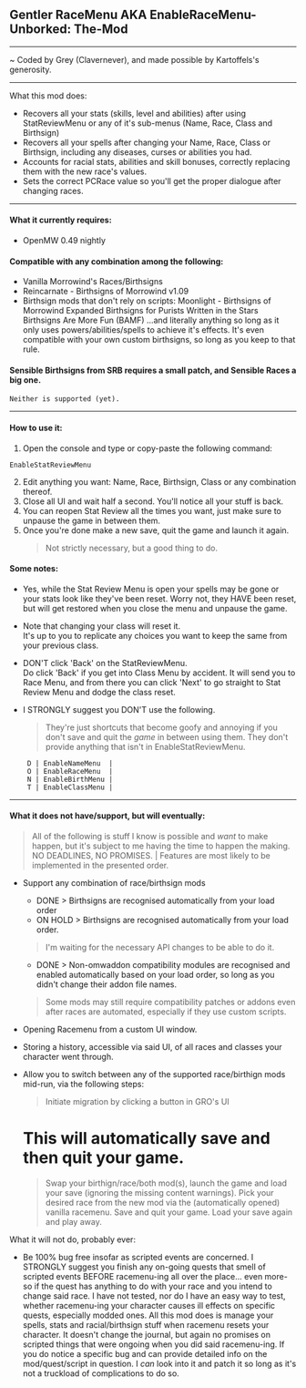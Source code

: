 ## Gentler RaceMenu AKA EnableRaceMenu-Unborked: The-Mod
---

~ Coded by Grey (Clavernever), and made possible by Kartoffels's generosity.

---

What this mod does:

  - Recovers all your stats (skills, level and abilities) after using StatReviewMenu or any of it's sub-menus (Name, Race, Class and Birthsign)
  - Recovers all your spells after changing your Name, Race, Class or Birthsign, including any diseases, curses or abilities you had.
  - Accounts for racial stats, abilities and skill bonuses, correctly replacing them with the new race's values.
  - Sets the correct PCRace value so you'll get the proper dialogue after changing races.

---

#### What it currently requires:
  - OpenMW 0.49 nightly

#### Compatible with any combination among the following:
  - Vanilla Morrowind's Races/Birthsigns
  - Reincarnate - Birthsigns of Morrowind v1.09﻿
  - Birthsign mods that don't rely on scripts:
      Moonlight - Birthsigns of Morrowind
      Expanded Birthsigns for Purists
      Written in the Stars
      Birthsigns Are More Fun (BAMF)
     ...and literally anything so long as it only uses powers/abilities/spells to achieve it's effects.
        It's even compatible with your own custom birthsigns, so long as you keep to that rule.
  #### Sensible Birthsigns from SRB requires a small patch, and Sensible Races a big one.
    Neither is supported (yet).

---
#### How to use it:

1. Open the console and type or copy-paste the following command:

  ``EnableStatReviewMenu``

2. Edit anything you want: Name, Race, Birthsign, Class or any combination thereof.
3. Close all UI and wait half a second. You'll notice all your stuff is back.
4. You can reopen Stat Review all the times you want, just make sure to unpause the game in between them.
5. Once you're done make a new save, quit the game and launch it again.  
   > Not strictly necessary, but a good thing to do.

#### Some notes:

  - Yes, while the Stat Review Menu is open your spells may be gone or your stats look like they've been reset.
    Worry not, they HAVE been reset, but will get restored when you close the menu and unpause the game.
    
  - Note that changing your class will reset it.  
    It's up to you to replicate any choices you want to keep the same from your previous class.
    
  - DON'T click 'Back' on the StatReviewMenu.  
    Do click 'Back' if you get into Class Menu by accident.
    It will send you to Race Menu, and from there you can click 'Next' to go straight to Stat Review Menu and dodge the class reset.
    
  - I STRONGLY suggest you DON'T use the following.  
    > They're just shortcuts that become goofy and annoying if you don't save and quit the *game* in between using them.
    > They don't provide anything that isn't in EnableStatReviewMenu.
    
    `` D | EnableNameMenu  |``  
    `` O | EnableRaceMenu  |``  
    `` N | EnableBirthMenu |``  
    `` T | EnableClassMenu |``  

- - - - - - - - - - - - - - - - - - - - - - - - - - - - - - - -

#### What it does not have/support, but will eventually:

> All of the following is stuff I know is possible and *want* to make happen, but it's subject to me having the time to happen the making.
> NO DEADLINES, NO PROMISES. | Features are most likely to be implemented in the presented order.

  - Support any combination of race/birthsign mods
    - DONE > Birthsigns are recognised automatically from your load order
    - ON HOLD > Birthsigns are recognised automatically from your load order.
    > I'm waiting for the necessary API changes to be able to do it.  
    - DONE > Non-omwaddon compatibility modules are recognised and enabled automatically based on your load order, so long as you didn't change their addon file names.
    > Some mods may still require compatibility patches or addons even after races are automated, especially if they use custom scripts.
  - Opening Racemenu from a custom UI window.
  - Storing a history, accessible via said UI, of all races and classes your character went through.

  - Allow you to switch between any of the supported race/birthign mods mid-run, via the following steps:
    > Initiate migration by clicking a button in GRO's UI
      # This will automatically save and then quit your game.
    > Swap your birthign/race/both mod(s), launch the game and load your save (ignoring the missing content warnings).
    > Pick your desired race from the new mod via the (automatically opened) vanilla racemenu.
    > Save and quit your game.
    > Load your save again and play away.

What it will not do, probably ever:

  - Be 100% bug free insofar as scripted events are concerned.
    I STRONGLY suggest you finish any on-going quests that smell of scripted events BEFORE racemenu-ing all over the place... even more-so if the quest has anything to do with your race and you intend to change said race.
    I have not tested, nor do I have an easy way to test, whether racemenu-ing your character causes ill effects on specific quests, especially modded ones.
      All this mod does is manage your spells, stats and racial/birthsign stuff when racemenu resets your character.
      It doesn't change the journal, but again no promises on scripted things that were ongoing when you did said racemenu-ing.
    If you do notice a specific bug and can provide detailed info on the mod/quest/script in question.
    I *can* look into it and patch it so long as it's not a truckload of complications to do so.
